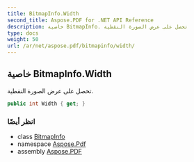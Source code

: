 ```yaml
---
title: BitmapInfo.Width
second_title: Aspose.PDF for .NET API Reference
description: خاصية BitmapInfo. تحصل على عرض الصورة النقطية
type: docs
weight: 50
url: /ar/net/aspose.pdf/bitmapinfo/width/
---
```

## خاصية BitmapInfo.Width

تحصل على عرض الصورة النقطية.

```csharp
public int Width { get; }
```

### انظر أيضًا

* class [BitmapInfo](../)
* namespace [Aspose.Pdf](../../../aspose.pdf/)
* assembly [Aspose.PDF](../../../)